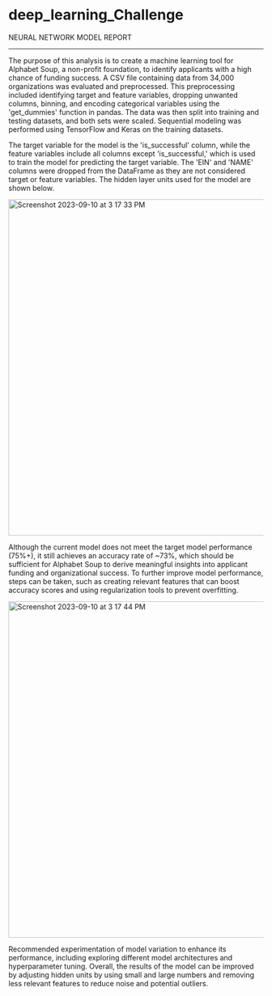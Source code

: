 # deep_learning_Challenge


NEURAL NETWORK MODEL REPORT

__________________________________________________________________

The purpose of this analysis is to create a machine learning tool for Alphabet Soup, a non-profit foundation, to identify applicants with a high chance of funding success. A CSV file containing data from 34,000 organizations was evaluated and preprocessed. This preprocessing included identifying target and feature variables, dropping unwanted columns, binning, and encoding categorical variables using the 'get_dummies' function in pandas. The data was then split into training and testing datasets, and both sets were scaled. Sequential modeling was performed using TensorFlow and Keras on the training datasets.


The target variable for the model is the 'is_successful' column, while the feature variables include all columns except 'is_successful,' which is used to train the model for predicting the target variable. The 'EIN' and 'NAME' columns were dropped from the DataFrame as they are not considered target or feature variables. The hidden layer units used for the model are shown below.



<img width="665" alt="Screenshot 2023-09-10 at 3 17 33 PM" src="https://github.com/Ayan2127/deep_learning_Challenge/assets/126814705/f7986199-1afb-4dfa-a9bc-e8277b255ee4">


Although the current model does not meet the target model performance (75%+), it still achieves an accuracy rate of ~73%, which should be sufficient for Alphabet Soup to derive meaningful insights into applicant funding and organizational success. To further improve model performance, steps can be taken, such as creating relevant features that can boost accuracy scores and using regularization tools to prevent overfitting. 


<img width="665" alt="Screenshot 2023-09-10 at 3 17 44 PM" src="https://github.com/Ayan2127/deep_learning_Challenge/assets/126814705/f1236f3d-6f04-4b9d-876d-3ee9d7241006">



Recommended experimentation of model variation to enhance its performance, including exploring different model architectures and hyperparameter tuning. Overall, the results of the model can be improved by adjusting hidden units by using small and large numbers and removing less relevant features to reduce noise and potential outliers. 



